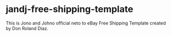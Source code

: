 # jandj-free-shipping-template
This is Jono and Johno official neto to eBay Free Shipping Template created by Don Roland Diaz.
